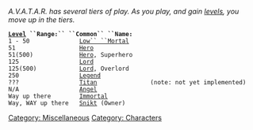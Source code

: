*A.V.A.T.A.R. has several tiers of play. As you play, and gain
[levels](Level "wikilink"), you move up in the tiers.*

**[`Level`](Level "wikilink")` ``Range:`` ``Common`` ``Name:`**  
`1 - 50              `[`Low`` ``Mortal`](:Category:_Lowmort "wikilink")  
`51                  `[`Hero`](:Category:_Hero "wikilink")  
`51(500)             `[`Hero`](:Category:_Hero "wikilink")`, Superhero`  
`125                 `[`Lord`](:Category:_Lord "wikilink")  
`125(500)            `[`Lord`](:Category:_Lord "wikilink")`, Overlord`  
`250                 `[`Legend`](:Category:_Legend "wikilink")  
`???                 `[`Titan`](:Category:_Titan "wikilink")`               (note: not yet implemented)`  
`N/A                 `[`Angel`](:Category:_Angels "wikilink")  
`Way up there        `[`Immortal`](:Category:_Immortals "wikilink")  
`Way, WAY up there   `[`Snikt`](Snikt "wikilink")` (Owner)`

[Category: Miscellaneous](Category:_Miscellaneous "wikilink") [Category:
Characters](Category:_Characters "wikilink")
